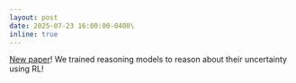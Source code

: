 ```yaml
---
layout: post
date: 2025-07-23 16:00:00-0400\
inline: true
---
```


[New paper][sp]! We trained reasoning models to reason about their uncertainty using RL!

[sp]: https://www.arxiv.org/abs/2507.16806
